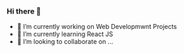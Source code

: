 ### Hi there 👋
- 🔭 I’m currently working on Web Developmwnt Projects
- 🌱 I’m currently learning React JS
- 👯 I’m looking to collaborate on ...

